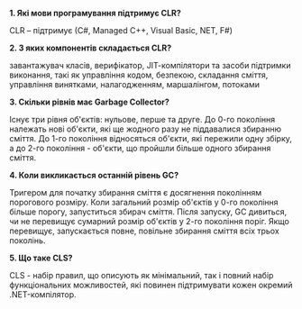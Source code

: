 **1. Які мови програмування підтримує CLR?**

CLR – підтримує (С#, Managed C++, Visual Basic, NET, F#)

**2. З яких компонентів складається CLR?**

завантажувач класів, верифікатор, JIТ-компілятори та засоби підтримки виконання, такі як управління кодом, безпекою, складання сміття, управління винятками, налагодженням, маршалінгом, потоками

**3. Скільки рівнів має Garbage Collector?**

Існує три рівня об'єктів: нульове, перше та друге. До 0-го покоління належать нові об'єкти, які ще жодного разу не піддавалися збиранню сміття. До 1-го покоління відносяться об'єкти, які пережили одну збірку, а до 2-го покоління - об'єкти, що пройшли більше одного збирання сміття.

**4. Коли викликається останній рівень GC?**

Тригером для початку збирання сміття є досягнення поколінням порогового розміру. Коли загальний розмір об'єктів у 0-го покоління більше порогу, запуститься збирач сміття. Після запуску, GC дивиться, чи не перевищує сумарний розмір об'єктів у 2-го покоління поріг. Якщо перевищує, запускається повне, повільне збирання сміття всіх трьох поколінь.

**5. Що таке CLS?**

CLS - набір правил, що описують як мінімальний, так і повний набір функціональних можливостей, які повинен підтримувати кожен окремий .NET-компілятор.
